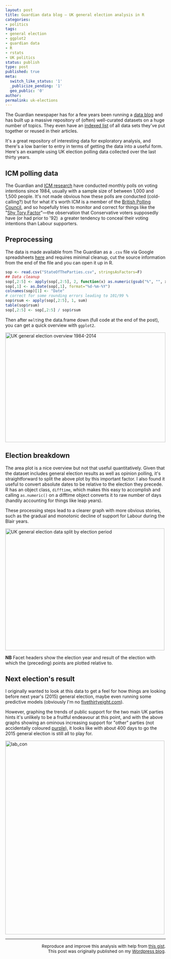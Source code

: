 ```yaml
---
layout: post
title: Guardian data blog — UK general election analysis in R
categories:
- politics
tags:
- general election
- ggplot2
- guardian data
- R
- rstats
- UK politics
status: publish
type: post
published: true
meta:
  switch_like_status: '1'
  _publicize_pending: '1'
  geo_public: '0'
author:
permalink: uk-elections
---
```


<p>The Guardian newspaper has for a few years been running a <a title="guardian data blog" href="http://www.theguardian.com/data" target="_blank">data blog</a> and has built up a massive repository of (often) well-curated datasets on a huge number of topics. They even have an <a title="list of data sets made available by the guardian" href="http://www.theguardian.com/news/datablog/interactive/2013/jan/14/all-our-datasets-index" target="_blank">indexed list</a> of all data sets they've put together or reused in their articles.</p>
<p>It's a great repository of interesting data for exploratory analysis, and there's a low barrier to entry in terms of getting the data into a useful form. Here's an example using UK election polling data collected over the last thirty years.</p>

<h2>ICM polling data</h2>

<p>The Guardian and <a title="ICM research" href="http://www.icmresearch.com/" target="_blank">ICM research</a> have conducted monthly polls on voting intentions since 1984, usually with a sample size of between 1,000 and 1,500 people. It's not made obvious how these polls are conducted (cold-calling?) but for what it's worth ICM is a member of the <a title="British Polling Council Wikipedia page" href="http://www.britishpollingcouncil.org/" target="_blank">British Polling Council</a>, and so hopefully tries to monitor and correct for things like the "<a title="shy tory factor" href="https://en.wikipedia.org/wiki/Shy_Tory_Factor" target="_blank">Shy Tory Factor</a>"—the observation that Conservative voters supposedly have (or had prior to '92)  a greater tendency to conceal their voting intentions than Labour supporters.</p>

<h2>Preprocessing</h2>

<p>The data is made available from The Guardian as a <code>.csv</code> file via Google spreadsheets <a title="data" href="https://docs.google.com/spreadsheet/ccc?key=0AonYZs4MzlZbcGhOdG0zTG1EWkVPOEY3OXRmOEIwZmc#gid=0" target="_blank">here</a> and requires minimal cleanup, cut the source information from the end of the file and you can open it up in R.</p>

```r
sop <- read.csv("StateOfTheParties.csv", stringsAsFactors=F)
## Data cleanup
sop[,2:5] <- apply(sop[,2:5], 2, function(x) as.numeric(gsub("%", "", x)))
sop[,1] <- as.Date(sop[,1], format="%d-%m-%Y")
colnames(sop)[1] <- "Date"
# correct for some rounding errors leading to 101/99 %
sop$rsum <- apply(sop[,2:5], 1, sum)
table(sop$rsum)
sop[,2:5] <- sop[,2:5] / sop$rsum
```

Then after <code>melt</code>ing the data.frame down (full code at the end of the post), you can get a quick overview with <code>ggplot2</code>.

<a href="http://benjaminlmoore.files.wordpress.com/2014/03/area_plot.png"><img class="imgfull" alt="UK general election overview 1984-2014" src="{{ site.baseurl }}/img/area_plot.png" width="503" height="344"/></a>

<h2>Election breakdown</h2>
<p>The area plot is a nice overview but not that useful quantitatively. Given that the dataset includes general election results as well as opinion polling, it's straightforward to split the above plot by this important factor. I also found it useful to convert absolute dates to be relative to the election they precede. R has an object class, <code>difftime</code>, which makes this easy to accomplish and calling <code>as.numeric()</code> on a difftime object converts it to raw number of days (handily accounting for things like leap years).</p>
<p>These processing steps lead to a clearer graph with more obvious stories, such as the gradual and monotonic decline of support for Labour during the Blair years. </p>
<p><a href="http://benjaminlmoore.files.wordpress.com/2014/03/splitbyelection_2.png"><img src="{{ site.baseurl }}/img/splitbyelection_2.png" alt="UK general election data split by election period" width="500" height="382" class="imgfull" /></a></p>
<p><strong>NB</strong> Facet headers show the election year and result of the election with which the (preceding) points are plotted relative to.</p>

<h2>Next election's result</h2>

<p>I originally wanted to look at this data to get a feel for how things are looking before next year's (2015) general election, maybe even running some predictive models (obviously I'm no <a href="http://fivethirtyeight.com/" title="fivethirtyeight" target="_blank">fivethirtyeight.com</a>). </p>

<p>However, graphing the trends of public support for the two main UK parties hints it's unlikely to be a fruitful endeavour at this point, and with the above graphs showing an ominous increasing support for "other" parties (not accidentally coloured <a href="https://www.ukip.org/" title="ukip" target="_blank">purple</a>), it looks like with about 400 days to go the 2015 general election is still all to play for.</p>
<p><a href="http://benjaminlmoore.files.wordpress.com/2014/03/lab_con.png"><img src="{{ site.baseurl }}/img/lab_con.png" alt="lab_con" width="500" height="607" class="imgfull" /></a></p>
<hr />
<p style="text-align:right; font-size:.85rem;">Reproduce and improve this analysis with help from
<a href="https://gist.github.com/blmoore/9631779" target="_blank">this gist</a>.<br \>
This post was originally published on my
<a href="http://benjaminlmoore.wordpress.com/2014/03/18/guardian-data-blog-uk-elections/" target="_blank">Wordpress blog</a>.</p>
